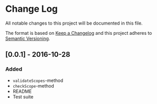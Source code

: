 # Change Log
All notable changes to this project will be documented in this file.

The format is based on [Keep a Changelog](http://keepachangelog.com/)
and this project adheres to [Semantic Versioning](http://semver.org/).

## [0.0.1] - 2016-10-28
### Added
- `validateScopes`-method
- `checkScope`-method
- README
- Test suite
